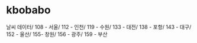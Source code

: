 # kbobabo
날씨 데이터/
108 - 서울/
112 - 인천/
119 - 수원/
133 - 대전/
138 - 포항/
143 - 대구/
152 - 울산/
155- 창원/
156 - 광주/
159 - 부산
